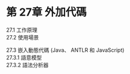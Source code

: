 # 第 27章 外加代碼 #

27.1 工作原理  
27.2 使用場景  

27.3 嵌入動態代碼 (Java、 ANTLR 和 JavaScript)  
27.3.1 語意模型  
27.3.2 語法分析器  
